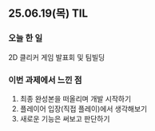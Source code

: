 ## 25.06.19(목) TIL

### 오늘 한 일
2D 클리커 게임 발표회 및 팀빌딩

### 이번 과제에서 느낀 점
1. 최종 완성본을 떠올리며 개발 시작하기
2. 플레이어 입장(직접 플레이)에서 생각해보기
3. 새로운 기능은 써보고 판단하기
